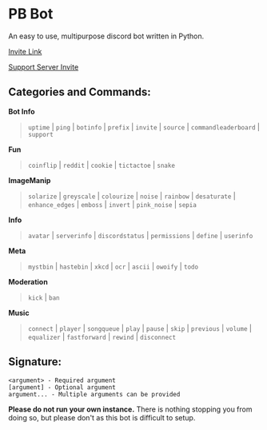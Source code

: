 # PB Bot
An easy to use, multipurpose discord bot written in Python.

[Invite Link](https://discord.com/oauth2/authorize?client_id=719907834120110182&scope=bot&permissions=104189127)

[Support Server Invite](https://discord.gg/qQVDqXvmVt)

## **Categories and Commands:**

**Bot Info**
> `uptime` | `ping` | `botinfo` | `prefix` | `invite` | `source` | `commandleaderboard` | `support`

**Fun**
> `coinflip` | `reddit` | `cookie` | `tictactoe` | `snake`

**ImageManip**
> `solarize` | `greyscale` | `colourize` | `noise` | `rainbow` | `desaturate` | `enhance_edges` | `emboss` | `invert` | `pink_noise` | `sepia`

**Info**
> `avatar` | `serverinfo` | `discordstatus` | `permissions` | `define` | `userinfo`

**Meta**
> `mystbin` | `hastebin` | `xkcd` | `ocr` | `ascii` | `owoify` | `todo`

**Moderation**
> `kick` | `ban`

**Music**
> `connect` | `player` | `songqueue` | `play` | `pause` | `skip` | `previous` | `volume` | `equalizer` | `fastforward` | `rewind` | `disconnect`

## **Signature:**

```
<argument> - Required argument
[argument] - Optional argument
argument... - Multiple arguments can be provided
```

**Please do not run your own instance.** There is nothing stopping you from doing so, but please don't as this bot is difficult to setup.
